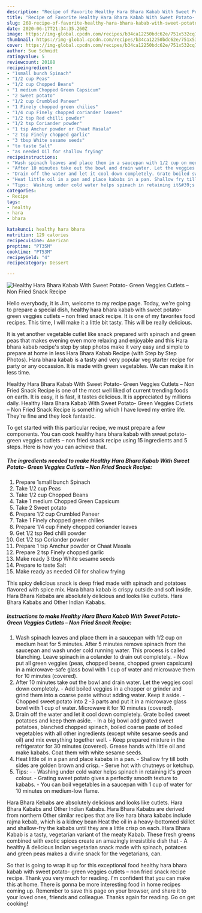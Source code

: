 ```yaml
---
description: "Recipe of Favorite Healthy Hara Bhara Kabab With Sweet Potato- Green Veggies Cutlets – Non Fried Snack Recipe"
title: "Recipe of Favorite Healthy Hara Bhara Kabab With Sweet Potato- Green Veggies Cutlets – Non Fried Snack Recipe"
slug: 268-recipe-of-favorite-healthy-hara-bhara-kabab-with-sweet-potato-green-veggies-cutlets-non-fried-snack-recipe
date: 2020-06-17T21:34:35.260Z
image: https://img-global.cpcdn.com/recipes/b34ca12250bdc62e/751x532cq70/healthy-hara-bhara-kabab-with-sweet-potato-green-veggies-cutlets-non-fried-snack-recipe-recipe-main-photo.jpg
thumbnail: https://img-global.cpcdn.com/recipes/b34ca12250bdc62e/751x532cq70/healthy-hara-bhara-kabab-with-sweet-potato-green-veggies-cutlets-non-fried-snack-recipe-recipe-main-photo.jpg
cover: https://img-global.cpcdn.com/recipes/b34ca12250bdc62e/751x532cq70/healthy-hara-bhara-kabab-with-sweet-potato-green-veggies-cutlets-non-fried-snack-recipe-recipe-main-photo.jpg
author: Sue Schmidt
ratingvalue: 5
reviewcount: 20188
recipeingredient:
- "1small bunch Spinach"
- "1/2 cup Peas"
- "1/2 cup Chopped Beans"
- "1 medium Chopped Green Capsicum"
- "2 Sweet potato"
- "1/2 cup Crumbled Paneer"
- "1 Finely chopped green chilies"
- "1/4 cup Finely chopped coriander leaves"
- "1/2 tsp Red chilli powder"
- "1/2 tsp Coriander powder"
- "1 tsp Amchur powder or Chaat Masala"
- "2 tsp Finely chopped garlic"
- "3 tbsp White sesame seeds"
- "to taste Salt"
- "as needed Oil for shallow frying"
recipeinstructions:
- "Wash spinach leaves and place them in a saucepan with 1/2 cup on medium heat for 5 minutes. After 5 minutes remove spinach from the saucepan and wash under cold running water. This process is called blanching. Leave spinach in a colander to drain out completely. Now put all green veggies (peas, chopped beans, chopped green capsicum) in a microwave-safe glass bowl with 1 cup of water and microwave them for 10 minutes (covered)."
- "After 10 minutes take out the bowl and drain water. Let the veggies cool down completely. Add boiled veggies in a chopper or grinder and grind them into a coarse paste without adding water. Keep it aside. Chopped sweet potato into 2 -3 parts and put it in a microwave glass bowl with 1 cup of water. Microwave it for 10 minutes (covered)."
- "Drain off the water and let it cool down completely. Grate boiled sweet potatoes and keep them aside. In a big bowl add grated sweet potatoes, blanched chopped spinach, boiled coarse paste of boiled vegetables with all other ingredients (except white sesame seeds and oil) and mix everything together well. Keep prepared mixture in the refrigerator for 30 minutes (covered). Grease hands with little oil and make kababs. Coat them with white sesame seeds."
- "Heat little oil in a pan and place kababs in a pan. Shallow fry till both sides are golden brown and crisp. Serve hot with chutneys or ketchup."
- "Tips:  Washing under cold water helps spinach in retaining it&#39;s green colour. Grating sweet potato gives a perfectly smooth texture to kababs. You can boil vegetables in a saucepan with 1 cup of water for 10 minutes on medium-low flame."
categories:
- Recipe
tags:
- healthy
- hara
- bhara

katakunci: healthy hara bhara 
nutrition: 129 calories
recipecuisine: American
preptime: "PT35M"
cooktime: "PT53M"
recipeyield: "4"
recipecategory: Dessert

---
```



![Healthy Hara Bhara Kabab With Sweet Potato- Green Veggies Cutlets – Non Fried Snack Recipe](https://img-global.cpcdn.com/recipes/b34ca12250bdc62e/751x532cq70/healthy-hara-bhara-kabab-with-sweet-potato-green-veggies-cutlets-non-fried-snack-recipe-recipe-main-photo.jpg)

Hello everybody, it is Jim, welcome to my recipe page. Today, we're going to prepare a special dish, healthy hara bhara kabab with sweet potato- green veggies cutlets – non fried snack recipe. It is one of my favorites food recipes. This time, I will make it a little bit tasty. This will be really delicious.

It is yet another vegetable cutlet like snack prepared with spinach and green peas that makes evening even more relaxing and enjoyable and this Hara bhara kabab recipe&#39;s step by step photos make it very easy and simple to prepare at home in less Hara Bhara Kabab Recipe (with Step by Step Photos). Hara bhara kabab is a tasty and very popular veg starter recipe for party or any occassion. It is made with green vegetables. We can make it in less time.

Healthy Hara Bhara Kabab With Sweet Potato- Green Veggies Cutlets – Non Fried Snack Recipe is one of the most well liked of current trending foods on earth. It is easy, it is fast, it tastes delicious. It is appreciated by millions daily. Healthy Hara Bhara Kabab With Sweet Potato- Green Veggies Cutlets – Non Fried Snack Recipe is something which I have loved my entire life. They're fine and they look fantastic.


To get started with this particular recipe, we must prepare a few components. You can cook healthy hara bhara kabab with sweet potato- green veggies cutlets – non fried snack recipe using 15 ingredients and 5 steps. Here is how you can achieve that.

<!--inarticleads1-->

##### The ingredients needed to make Healthy Hara Bhara Kabab With Sweet Potato- Green Veggies Cutlets – Non Fried Snack Recipe:

1. Prepare 1small bunch Spinach
1. Take 1/2 cup Peas
1. Take 1/2 cup Chopped Beans
1. Take 1 medium Chopped Green Capsicum
1. Take 2 Sweet potato
1. Prepare 1/2 cup Crumbled Paneer
1. Take 1 Finely chopped green chilies
1. Prepare 1/4 cup Finely chopped coriander leaves
1. Get 1/2 tsp Red chilli powder
1. Get 1/2 tsp Coriander powder
1. Prepare 1 tsp Amchur powder or Chaat Masala
1. Prepare 2 tsp Finely chopped garlic
1. Make ready 3 tbsp White sesame seeds
1. Prepare to taste Salt
1. Make ready as needed Oil for shallow frying


This spicy delicious snack is deep fried made with spinach and potatoes flavored with spice mix. Hara bhara kabab is crispy outside and soft inside. Hara Bhara Kebabs are absolutely delicious and looks like cutlets. Hara Bhara Kababs and Other Indian Kababs. 

<!--inarticleads2-->

##### Instructions to make Healthy Hara Bhara Kabab With Sweet Potato- Green Veggies Cutlets – Non Fried Snack Recipe:

1. Wash spinach leaves and place them in a saucepan with 1/2 cup on medium heat for 5 minutes. After 5 minutes remove spinach from the saucepan and wash under cold running water. This process is called blanching. Leave spinach in a colander to drain out completely. - Now put all green veggies (peas, chopped beans, chopped green capsicum) in a microwave-safe glass bowl with 1 cup of water and microwave them for 10 minutes (covered).
1. After 10 minutes take out the bowl and drain water. Let the veggies cool down completely. - Add boiled veggies in a chopper or grinder and grind them into a coarse paste without adding water. Keep it aside. - Chopped sweet potato into 2 -3 parts and put it in a microwave glass bowl with 1 cup of water. Microwave it for 10 minutes (covered).
1. Drain off the water and let it cool down completely. Grate boiled sweet potatoes and keep them aside. - In a big bowl add grated sweet potatoes, blanched chopped spinach, boiled coarse paste of boiled vegetables with all other ingredients (except white sesame seeds and oil) and mix everything together well. - Keep prepared mixture in the refrigerator for 30 minutes (covered). Grease hands with little oil and make kababs. Coat them with white sesame seeds.
1. Heat little oil in a pan and place kababs in a pan. - Shallow fry till both sides are golden brown and crisp. - Serve hot with chutneys or ketchup.
1. Tips: -  - Washing under cold water helps spinach in retaining it&#39;s green colour. - Grating sweet potato gives a perfectly smooth texture to kababs. - You can boil vegetables in a saucepan with 1 cup of water for 10 minutes on medium-low flame.


Hara Bhara Kebabs are absolutely delicious and looks like cutlets. Hara Bhara Kababs and Other Indian Kababs. Hara Bhara Kababs are derived from northern Other similar recipes that are like hara bhara kababs include rajma kebab, which is a kidney bean Heat the oil in a heavy-bottomed skillet and shallow-fry the kababs until they are a little crisp on each. Hara Bhara Kabab is a tasty, vegetarian variant of the meaty Kabab. These fresh greens combined with exotic spices create an amazingly irresistible dish that - A healthy &amp; delicious Indian vegetarian snack made with spinach, potatoes and green peas makes a divine snack for the vegetarians, can. 

So that is going to wrap it up for this exceptional food healthy hara bhara kabab with sweet potato- green veggies cutlets – non fried snack recipe recipe. Thank you very much for reading. I'm confident that you can make this at home. There is gonna be more interesting food in home recipes coming up. Remember to save this page on your browser, and share it to your loved ones, friends and colleague. Thanks again for reading. Go on get cooking!
